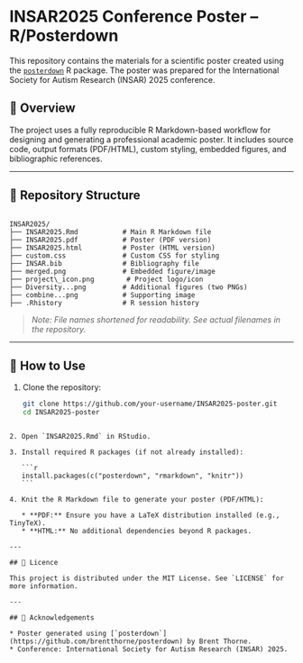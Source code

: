 # INSAR2025 Conference Poster – R/Posterdown

This repository contains the materials for a scientific poster created using the [`posterdown`](https://github.com/brentthorne/posterdown) R package. The poster was prepared for the International Society for Autism Research (INSAR) 2025 conference.

## 📌 Overview

The project uses a fully reproducible R Markdown-based workflow for designing and generating a professional academic poster. It includes source code, output formats (PDF/HTML), custom styling, embedded figures, and bibliographic references.

---

## 📂 Repository Structure

```

INSAR2025/
├── INSAR2025.Rmd           # Main R Markdown file
├── INSAR2025.pdf           # Poster (PDF version)
├── INSAR2025.html          # Poster (HTML version)
├── custom.css              # Custom CSS for styling
├── INSAR.bib               # Bibliography file
├── merged.png              # Embedded figure/image
├── project\_icon.png        # Project logo/icon
├── Diversity...png         # Additional figures (two PNGs)
├── combine...png           # Supporting image
├── .Rhistory               # R session history

````

> _Note: File names shortened for readability. See actual filenames in the repository._

---

## 🚀 How to Use

1. Clone the repository:

   ```bash
   git clone https://github.com/your-username/INSAR2025-poster.git
   cd INSAR2025-poster
````

2. Open `INSAR2025.Rmd` in RStudio.

3. Install required R packages (if not already installed):

   ```r
   install.packages(c("posterdown", "rmarkdown", "knitr"))
   ```

4. Knit the R Markdown file to generate your poster (PDF/HTML):

   * **PDF:** Ensure you have a LaTeX distribution installed (e.g., TinyTeX).
   * **HTML:** No additional dependencies beyond R packages.

---

## 📄 Licence

This project is distributed under the MIT License. See `LICENSE` for more information.

---

## 🙋 Acknowledgements

* Poster generated using [`posterdown`](https://github.com/brentthorne/posterdown) by Brent Thorne.
* Conference: International Society for Autism Research (INSAR) 2025.
